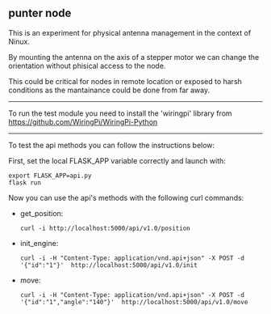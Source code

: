 punter node
-----------

This is an experiment for physical antenna management in the context of Ninux.

By mounting the antenna on the axis of a stepper motor we can change the orientation
without phisical access to the node.

This could be critical for nodes in remote location or exposed to harsh conditions as
the mantainance could be done from far away.

-----------
To run the test module you need to install the 'wiringpi' library from https://github.com/WiringPi/WiringPi-Python

-----------
To test the api methods you can follow the instructions below:

First, set the local FLASK_APP variable correctly and launch with:

~~~~
export FLASK_APP=api.py
flask run
~~~~

Now you can use the api's methods with the following curl commands:

* get_position:
  ~~~~
  curl -i http://localhost:5000/api/v1.0/position
  ~~~~

* init_engine:
  ~~~~
  curl -i -H "Content-Type: application/vnd.api+json" -X POST -d '{"id":"1"}'  http://localhost:5000/api/v1.0/init
  ~~~~

* move:
  ~~~~
  curl -i -H "Content-Type: application/vnd.api+json" -X POST -d '{"id":"1","angle":"140"}'  http://localhost:5000/api/v1.0/move
  ~~~~